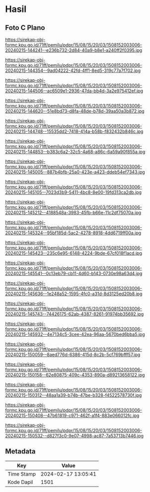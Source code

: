 # Hasil

## Foto C Plano

https://sirekap-obj-formc.kpu.go.id/71ff/pemilu/pdpr/15/08/15/20/03/1508152003006-20240215-144241--e236b732-2d84-40a9-b8e1-a240ff2f0395.jpg

https://sirekap-obj-formc.kpu.go.id/71ff/pemilu/pdpr/15/08/15/20/03/1508152003006-20240215-144354--9ad04222-42fd-4ff1-8ed5-319c77a7f702.jpg

https://sirekap-obj-formc.kpu.go.id/71ff/pemilu/pdpr/15/08/15/20/03/1508152003006-20240215-144506--ac6509e1-2936-47da-bb4d-3a2e975412ef.jpg

https://sirekap-obj-formc.kpu.go.id/71ff/pemilu/pdpr/15/08/15/20/03/1508152003006-20240215-144620--51e8bd73-d8fa-48de-b78d-39aa50a3b872.jpg

https://sirekap-obj-formc.kpu.go.id/71ff/pemilu/pdpr/15/08/15/20/03/1508152003006-20240215-144748--15535dd2-7418-414a-b58b-f832432b846c.jpg

https://sirekap-obj-formc.kpu.go.id/71ff/pemilu/pdpr/15/08/15/20/03/1508152003006-20240215-144853--b383c6a2-32c5-4a68-a86c-6a59a90f855a.jpg

https://sirekap-obj-formc.kpu.go.id/71ff/pemilu/pdpr/15/08/15/20/03/1508152003006-20240215-145005--887b4bfb-25a0-423e-a423-ddeb54ef7343.jpg

https://sirekap-obj-formc.kpu.go.id/71ff/pemilu/pdpr/15/08/15/20/03/1508152003006-20240215-145105--7023d3b9-5411-4bc8-8e00-19fd313ca2db.jpg

https://sirekap-obj-formc.kpu.go.id/71ff/pemilu/pdpr/15/08/15/20/03/1508152003006-20240215-145212--4188548a-3983-45fb-b66e-11c2df75070a.jpg

https://sirekap-obj-formc.kpu.go.id/71ff/pemilu/pdpr/15/08/15/20/03/1508152003006-20240215-145324--95bf185d-5ac2-4278-8918-4dd6719ff00a.jpg

https://sirekap-obj-formc.kpu.go.id/71ff/pemilu/pdpr/15/08/15/20/03/1508152003006-20240215-145423--235c6e95-6148-4224-9bde-67cf018f1acd.jpg

https://sirekap-obj-formc.kpu.go.id/71ff/pemilu/pdpr/15/08/15/20/03/1508152003006-20240215-145541--0c13eb79-cb11-4d60-b143-0730e98a63d4.jpg

https://sirekap-obj-formc.kpu.go.id/71ff/pemilu/pdpr/15/08/15/20/03/1508152003006-20240215-145636--1e248a52-1595-4fc0-a31d-8d3125ed20b8.jpg

https://sirekap-obj-formc.kpu.go.id/71ff/pemilu/pdpr/15/08/15/20/03/1508152003006-20240215-145743--74426175-62ab-4387-8261-91974bb35692.jpg

https://sirekap-obj-formc.kpu.go.id/71ff/pemilu/pdpr/15/08/15/20/03/1508152003006-20240215-145932--4e7134c5-3cee-42ea-96aa-5670bed6bba5.jpg

https://sirekap-obj-formc.kpu.go.id/71ff/pemilu/pdpr/15/08/15/20/03/1508152003006-20240215-150059--8aed776d-6386-415d-8c2b-5cf769bfff57.jpg

https://sirekap-obj-formc.kpu.go.id/71ff/pemilu/pdpr/15/08/15/20/03/1508152003006-20240215-150158--62e80875-409c-4353-890a-d89213658122.jpg

https://sirekap-obj-formc.kpu.go.id/71ff/pemilu/pdpr/15/08/15/20/03/1508152003006-20240215-150312--48aa1a39-b74b-47be-b328-f4522578730f.jpg

https://sirekap-obj-formc.kpu.go.id/71ff/pemilu/pdpr/15/08/15/20/03/1508152003006-20240215-150408--47b61819-c971-462f-a1f4-883e066012fc.jpg

https://sirekap-obj-formc.kpu.go.id/71ff/pemilu/pdpr/15/08/15/20/03/1508152003006-20240215-150532--d827f3c0-9e07-4998-ac87-7a53713b7446.jpg


## Metadata

| Key        | Value               |
| ---------- | ------------------- |
| Time Stamp | 2024-02-17 13:05:41 |
| Kode Dapil | 1501                |



